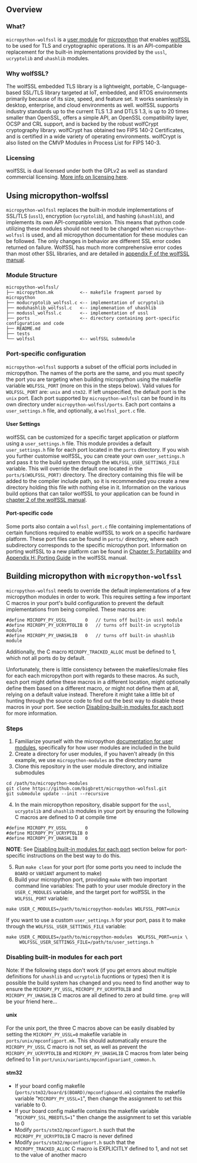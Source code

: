 ## Overview
### What?
 `micropython-wolfssl` is a [user module](https://docs.micropython.org/en/v1.19.1/develop/cmodules.html) for [micropython](https://micropython.org/) that enables [wolfSSL](https://www.wolfssl.com) to be used for TLS and cryptographic operations. It is an API-compatible replacement for the built-in implementations provided by the `ussl`, `ucryptolib` and `uhashlib` modules.

### Why wolfSSL?
The wolfSSL embedded TLS library is a lightweight, portable, C-language-based SSL/TLS library targeted at IoT, embedded, and RTOS environments primarily because of its size, speed, and feature set. It works seamlessly in desktop, enterprise, and cloud environments as well. wolfSSL supports industry standards up to the current TLS 1.3 and DTLS 1.3, is up to 20 times smaller than OpenSSL, offers a simple API, an OpenSSL compatibility layer, OCSP and CRL support, and is backed by the robust wolfCrypt cryptography library. wolfCrypt has obtained two FIPS 140-2 Certificates, and is certified in a wide variety of operating environments. wolfCrypt is also listed on the CMVP Modules in Process List for FIPS 140-3.

### Licensing
wolfSSL  is dual licensed under both the GPLv2 as well as standard commercial licensing. [More info on licensing here](https://www.wolfssl.com/license/).

## Using micropython-wolfssl
`micropython-wolfssl` replaces the built-in module implementations of SSL/TLS (`ussl`), encryption (`ucryptolib`), and hashing (`uhashlib`), and implements its own API-compatible version. This means that python code utilizing these modules should not need to be changed when `micropython-wolfssl` is used, and all micropython documentation for these modules can be followed. The only changes in behavior are different SSL error codes returned on failure. WolfSSL has much more comprehensive error codes than most other SSL libraries, and are detailed in [appendix F of the wolfSSL manual](https://www.wolfssl.com/documentation/manuals/wolfssl/appendix06.html).

### Module Structure

```
micropython-wolfssl/
├── micropython.mk          <-- makefile fragment parsed by micropython
├── moducryptolib_wolfssl.c <-- implementation of ucryptolib
├── moduhashlib_wolfssl.c   <-- implemenation of uhashlib
├── modussl_wolfssl.c       <-- implementation of ussl
├── ports                   <-- directory containing port-specific configuration and code
├── README.md
├── tests
└── wolfssl                 <-- wolfSSL submodule
```
### Port-specific configuration
`micropython-wolfssl` supports a subset of the official ports included in micropython. The names of the ports are the same, and you must specify the port you are targeting when building micropython using the makefile variable `WOLFSSL_PORT` (more on this in the steps below). Valid values for `WOLFSSL_PORT` are: `unix` and `stm32`. If left unspecified, the default port is the `unix` port. Each port supported by `micropython-wolfssl` can be found in its own directory under `micropython-wolfssl/ports`. Each port contains a `user_settings.h` file, and optionally, a `wolfssl_port.c` file.

#### User Settings
wolfSSL can be customized for a specific target application or platform using a `user_settings.h` file. This module provides a default `user_settings.h` file for each port located in the `ports` directory. If you wish you further customise wolfSSL, you can create your own `user_settings.h` and pass it to the build system through the `WOLFSSL_USER_SETTINGS_FILE` variable. This will override the default one located in the `ports/$(WOLFSSL_PORT)` directory. The directory containing this file will be added to the compiler include path, so it is recommended you create a new directory holding this file with nothing else in it. Information on the various build options that can tailor wolfSSL to your application can be found in [chapter 2 of the wolfSSL manual](https://www.wolfssl.com/documentation/manuals/wolfssl/chapter02.html#features-defined-as-c-pre-processor-macro).

#### Port-specific code
Some ports also contain a `wolfssl_port.c` file containing implementations of certain functions required to enable wolfSSL to work on a specific hardware platform. These port files can be found in `ports/` directory, where each subdirectory corresponds to the specific micropython port. Information on porting wolfSSL to a new platform can be found in [Chapter 5: Portability](https://www.wolfssl.com/documentation/manuals/wolfssl/chapter05.htmlf) and [Appendix H: Porting Guide](https://www.wolfssl.com/documentation/manuals/wolfssl/appendix08.html) in the wolfSSL manual.

## Building micropython with `micropython-wolfssl`
`micropython-wolfssl` needs to override the default implementations of a few micropython modules in order to work. This requires setting a few important C macros in your port's build configuration to prevent the default implementations from being compiled. These macros are:

 ```
#define MICROPY_PY_USSL       0   // turns off built-in ussl module
#define MICROPY_PY_UCRYPTOLIB 0   // turns off built-in ucryptolib module
#define MICROPY_PY_UHASHLIB   0   // turns off built-in uhashlib module
```

Additionally, the C macro `MICROPY_TRACKED_ALLOC` must be defined to 1, which not all ports do by default.

Unfortunately, there is little consistency between the makefiles/cmake files for each each micropython port with regards to these macros. As such, each port might define these macros in a different location, might optionally define them based on a different macro, or might not define them at all, relying on a default value instead. Therefore it might take a little bit of hunting through the source code to find out the best way to disable these macros in your port. See section [Disabling-built-in modules for each port](###disabling-built-in-modules-for-each-port) for more information.

### Steps

1. Familiarize yourself with the micropython [documentation for user modules](https://docs.micropython.org/en/v1.19.1/develop/cmodules.html), specifically for how user modules are included in the build
2. Create a directory for user modules, if you haven't already (in this example, we use `micropython-modules` as the directory name
3. Clone this repository in the user module directory, and initialize submodules
```
cd /path/to/micropython-modules
git clone https://github.com/bigbrett/micropython-wolfssl.git
git submodule update --init --recursive
```
4. In the main micropython repository, disable support for the `ussl`, `ucryptolib` and `uhashlib` modules in your port by ensuring the following C macros are defined to 0 at compile time
```
#define MICROPY_PY_USSL       0
#define MICROPY_PY_UCRYPTOLIB 0
#define MICROPY_PY_UHASHLIB   0
```

**NOTE**: See [Disabling built-in modules for each port](###disabling-built-in-modules-for-each-port) section below for port-specific instructions on the best way to do this.

5. Run `make clean` for your port (for some ports you need to include the `BOARD` or `VARIANT` argument to make)
6. Build your micropython port, providing `make` with two important command line variables: The path to your user module directory in the `USER_C_MODULES` variable, and the target port for wolfSSL in the `WOLFSSL_PORT` variable:
```
make USER_C_MODULES=/path/to/micropython-modules WOLFSSL_PORT=unix
```
If you want to use a custom `user_settings.h` for your port, pass it to make through the `WOLFSSL_USER_SETTINGS_FILE` variable:
```
make USER_C_MODULES=/path/to/micropython-modules  WOLFSSL_PORT=unix \
     WOLFSSL_USER_SETTINGS_FILE=/path/to/user_settings.h
```

### Disabling built-in modules for each port
Note: If the following steps don't work (if you get errors about multiple definitions for `uhashlib` and `ucryptolib` fucntions or types) then it is possible the build system has changed and you need to find another way to ensure the `MICROPY_PY_USSL`, `MICROPY_PY_UCRYPTOLIB` and `MICROPY_PY_UHASHLIB` C macros are all defined to zero at build time. `grep` will be your friend here...

#### unix
For the unix port, the three C macros above can be easily disabled by setting the `MICROPY_PY_USSL=0` makefile variable in `ports/unix/mpconfigport.mk`. This should automatically ensure the `MICROPY_PY_USSL` C macro is not set, as well as prevent the `MICROPY_PY_UCRYPTOLIB` and `MICROPY_PY_UHASHLIB` C macros  from later being defined to 1 in `port/unix/variants/mpconfigvariant_common.h`.

#### stm32
- If your board config makefile (`ports/stm32/board/$(BOARD)/mpconfigboard.mk`) contains the makefile variable "`MICROPY_PY_USSL=1`", then change the assignment to set this variable to 0.
- If your board config makefile contains the makefile variable "`MICROPY_SSL_MBEDTLS=1`" then change the assignment to set this variable to 0
- Modify `ports/stm32/mpconfigport.h` such that the `MICROPY_PY_UCRYPTOLIB` C macro is never defined
- Modify `ports/stm32/mpconfigport.h` such that the `MICROPY_TRACKED_ALLOC` C macro is EXPLICITLY defined to 1, and not set to the value of another macro

